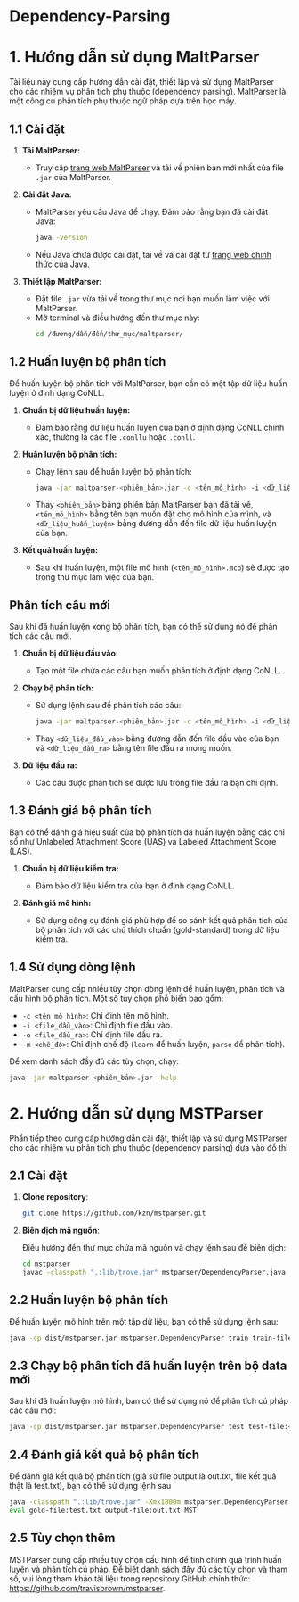 # Dependency-Parsing

# 1. Hướng dẫn sử dụng MaltParser

Tài liệu này cung cấp hướng dẫn cài đặt, thiết lập và sử dụng MaltParser cho các nhiệm vụ phân tích phụ thuộc (dependency parsing). MaltParser là một công cụ phân tích phụ thuộc ngữ pháp dựa trên học máy.


## 1.1 Cài đặt

1. **Tải MaltParser:**
   - Truy cập [trang web MaltParser](http://www.maltparser.org/download.html) và tải về phiên bản mới nhất của file `.jar` của MaltParser.

2. **Cài đặt Java:**
   - MaltParser yêu cầu Java để chạy. Đảm bảo rằng bạn đã cài đặt Java:
     ```bash
     java -version
     ```
   - Nếu Java chưa được cài đặt, tải về và cài đặt từ [trang web chính thức của Java](https://www.java.com/).

3. **Thiết lập MaltParser:**
   - Đặt file `.jar` vừa tải về trong thư mục nơi bạn muốn làm việc với MaltParser.
   - Mở terminal và điều hướng đến thư mục này:
     ```bash
     cd /đường/dẫn/đến/thư_mục/maltparser/
     ```

## 1.2 Huấn luyện bộ phân tích

Để huấn luyện bộ phân tích với MaltParser, bạn cần có một tập dữ liệu huấn luyện ở định dạng CoNLL.

1. **Chuẩn bị dữ liệu huấn luyện:**
   - Đảm bảo rằng dữ liệu huấn luyện của bạn ở định dạng CoNLL chính xác, thường là các file `.conllu` hoặc `.conll`.

2. **Huấn luyện bộ phân tích:**
   - Chạy lệnh sau để huấn luyện bộ phân tích:
     ```bash
     java -jar maltparser-<phiên_bản>.jar -c <tên_mô_hình> -i <dữ_liệu_huấn_luyện>.conllu -m learn
     ```
   - Thay `<phiên_bản>` bằng phiên bản MaltParser bạn đã tải về, `<tên_mô_hình>` bằng tên bạn muốn đặt cho mô hình của mình, và `<dữ_liệu_huấn_luyện>` bằng đường dẫn đến file dữ liệu huấn luyện của bạn.

3. **Kết quả huấn luyện:**
   - Sau khi huấn luyện, một file mô hình (`<tên_mô_hình>.mco`) sẽ được tạo trong thư mục làm việc của bạn.

## Phân tích câu mới

Sau khi đã huấn luyện xong bộ phân tích, bạn có thể sử dụng nó để phân tích các câu mới.

1. **Chuẩn bị dữ liệu đầu vào:**
   - Tạo một file chứa các câu bạn muốn phân tích ở định dạng CoNLL.

2. **Chạy bộ phân tích:**
   - Sử dụng lệnh sau để phân tích các câu:
     ```bash
     java -jar maltparser-<phiên_bản>.jar -c <tên_mô_hình> -i <dữ_liệu_đầu_vào>.conllu -o <dữ_liệu_đầu_ra>.conllu -m parse
     ```
   - Thay `<dữ_liệu_đầu_vào>` bằng đường dẫn đến file đầu vào của bạn và `<dữ_liệu_đầu_ra>` bằng tên file đầu ra mong muốn.

3. **Dữ liệu đầu ra:**
   - Các câu được phân tích sẽ được lưu trong file đầu ra bạn chỉ định.

## 1.3 Đánh giá bộ phân tích

Bạn có thể đánh giá hiệu suất của bộ phân tích đã huấn luyện bằng các chỉ số như Unlabeled Attachment Score (UAS) và Labeled Attachment Score (LAS).

1. **Chuẩn bị dữ liệu kiểm tra:**
   - Đảm bảo dữ liệu kiểm tra của bạn ở định dạng CoNLL.

2. **Đánh giá mô hình:**
   - Sử dụng công cụ đánh giá phù hợp để so sánh kết quả phân tích của bộ phân tích với các chú thích chuẩn (gold-standard) trong dữ liệu kiểm tra.

## 1.4 Sử dụng dòng lệnh

MaltParser cung cấp nhiều tùy chọn dòng lệnh để huấn luyện, phân tích và cấu hình bộ phân tích. Một số tùy chọn phổ biến bao gồm:

- `-c <tên_mô_hình>`: Chỉ định tên mô hình.
- `-i <file_đầu_vào>`: Chỉ định file đầu vào.
- `-o <file_đầu_ra>`: Chỉ định file đầu ra.
- `-m <chế_độ>`: Chỉ định chế độ (`learn` để huấn luyện, `parse` để phân tích).

Để xem danh sách đầy đủ các tùy chọn, chạy:
```bash
java -jar maltparser-<phiên_bản>.jar -help
```

# 2. Hướng dẫn sử dụng MSTParser
Phần tiếp theo cung cấp hướng dẫn cài đặt, thiết lập và sử dụng MSTParser cho các nhiệm vụ phân tích phụ thuộc (dependency parsing) dựa vào đồ thị

## 2.1 Cài đặt

1. **Clone repository**:

    ```bash
    git clone https://github.com/kzn/mstparser.git
    ```

2. **Biên dịch mã nguồn**:

    Điều hướng đến thư mục chứa mã nguồn và chạy lệnh sau để biên dịch:

    ```bash
    cd mstparser
    javac -classpath ".:lib/trove.jar" mstparser/DependencyParser.java
    ```
## 2.2 Huấn luyện bộ phân tích
Để huấn luyện mô hình trên một tập dữ liệu, bạn có thể sử dụng lệnh sau:
```bash
java -cp dist/mstparser.jar mstparser.DependencyParser train train-file:<đường dẫn đến tập huấn luyện> model-name:<tên mô hình>
```

## 2.3 Chạy bộ phân tích đã huấn luyện trên bộ data mới
Sau khi đã huấn luyện mô hình, bạn có thể sử dụng nó để phân tích cú pháp các câu mới:
```bash
java -cp dist/mstparser.jar mstparser.DependencyParser test test-file:<đường dẫn đến tập dữ liệu> model-name:<tên mô hình> output-file:<đường dẫn đến file đầu ra>
```

## 2.4 Đánh giá kết quả bộ phân tích
Để đánh giá kết quả bộ phân tích (giả sử file output là out.txt, file kết quả thật là test.txt), bạn có thể sử dụng lệnh sau
```bash
java -classpath ".:lib/trove.jar" -Xmx1800m mstparser.DependencyParser
eval gold-file:test.txt output-file:out.txt MST
```
## 2.5 Tùy chọn thêm
MSTParser cung cấp nhiều tùy chọn cấu hình để tinh chỉnh quá trình huấn luyện và phân tích cú pháp. Để biết danh sách đầy đủ các tùy chọn và tham số, vui lòng tham khảo tài liệu trong repository GitHub chính thức: https://github.com/travisbrown/mstparser.
